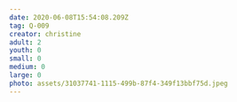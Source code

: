 ```yaml
---
date: 2020-06-08T15:54:08.209Z
tag: Q-009
creator: christine
adult: 2
youth: 0
small: 0
medium: 0
large: 0
photo: assets/31037741-1115-499b-87f4-349f13bbf75d.jpeg
---
```

